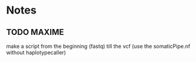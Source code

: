 # Notes

## TODO MAXIME
make a script from the beginning (fastq) till the vcf
(use the somaticPipe.nf without haplotypecaller)